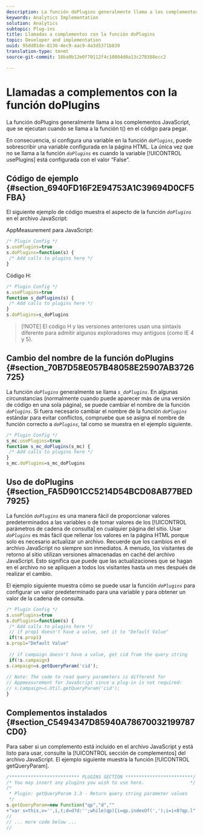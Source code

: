 ```yaml
---
description: La función doPlugins generalmente llama a los complementos JavaScript, que se ejecutan cuando se llama a la función t() en el código para pegar.
keywords: Analytics Implementation
solution: Analytics
subtopic: Plug-ins
title: Llamadas a complementos con la función doPlugins
topic: Developer and implementation
uuid: 95dd01de-8136-4ec9-aac9-4a3d5371b839
translation-type: tm+mt
source-git-commit: 16ba0b12e0f70112f4c10804d0a13c278388ecc2

---
```



# Llamadas a complementos con la función doPlugins

La función doPlugins generalmente llama a los complementos JavaScript, que se ejecutan cuando se llama a la función t() en el código para pegar.

En consecuencia, si configura una variable en la función *`doPlugins`*, puede sobrescribir una variable configurada en la página HTML. La única vez que no se llama a la función *`doPlugins`* es cuando la variable [!UICONTROL usePlugins] está configurada con el valor “False”.

## Código de ejemplo {#section_6940FD16F2E94753A1C39694D0CF5FBA}

El siguiente ejemplo de código muestra el aspecto de la función *`doPlugins`* en el archivo JavaScript:

AppMeasurement para JavaScript:

```js
/* Plugin Config */ 
s.usePlugins=true 
s.doPlugins=function(s) { 
 /* Add calls to plugins here */ 
}
```

Código H:

```js
/* Plugin Config */ 
s.usePlugins=true 
function s_doPlugins(s) { 
 /* Add calls to plugins here */ 
} 
s.doPlugins=s_doPlugins
```

> [!NOTE] El código H y las versiones anteriores usan una sintaxis diferente para admitir algunos exploradores muy antiguos (como IE 4 y 5).

## Cambio del nombre de la función doPlugins {#section_70B7D58E057B48058E25907AB3726725}

La función *`doPlugins`* generalmente se llama *`s_doPlugins`*. En algunas circunstancias (normalmente cuando puede aparecer más de una versión de código en una sola página), se puede cambiar el nombre de la función *`doPlugins`*. Si fuera necesario cambiar el nombre de la función *`doPlugins`* estándar para evitar conflictos, compruebe que se asigna el nombre de función correcto a *`doPlugins`*, tal como se muestra en el ejemplo siguiente.

```js
/* Plugin Config */ 
s_mc.usePlugins=true 
function s_mc_doPlugins(s_mc) { 
 /* Add calls to plugins here */ 
} 
s_mc.doPlugins=s_mc_doPlugins 
```

## Uso de doPlugins {#section_FA5D901CC5214D54BCD08AB77BED7925}

La función *`doPlugins`* es una manera fácil de proporcionar valores predeterminados a las variables o de tomar valores de los [!UICONTROL parámetros de cadena de consulta] en cualquier página del sitio. Usar *`doPlugins`* es más fácil que rellenar los valores en la página HTML porque solo es necesario actualizar un archivo. Recuerde que los cambios en el archivo JavaScript no siempre son inmediatos. A menudo, los visitantes de retorno al sitio utilizan versiones almacenadas en caché del archivo JavaScript. Esto significa que puede que las actualizaciones que se hagan en el archivo no se apliquen a todos los visitantes hasta un mes después de realizar el cambio.

El ejemplo siguiente muestra cómo se puede usar la función *`doPlugins`* para configurar un valor predeterminado para una variable y para obtener un valor de la cadena de consulta.

```js
/* Plugin Config */ 
s.usePlugins=true 
s.doPlugins=function(s) { 
 /* Add calls to plugins here */ 
 // if prop1 doesn't have a value, set it to "Default Value" 
 if(!s.prop1) 
s.prop1="Default Value" 
 
 // if campaign doesn't have a value, get cid from the query string 
 if(!s.campaign) 
s.campaign=s.getQueryParam('cid'); 
 
// Note: The code to read query parameters is different for  
// Appmeasurement for JavaScript since a plug-in is not required: 
// s.campaign=s.Util.getQueryParam('cid'); 
} 
```

## Complementos instalados {#section_C5494347D85940A78670032199787CD0}

Para saber si un complemento está incluido en el archivo JavaScript y está listo para usar, consulte la [!UICONTROL sección de complementos] del archivo JavaScript. El ejemplo siguiente muestra la función [!UICONTROL getQueryParam].

```js
/************************** PLUGINS SECTION *************************/ 
/* You may insert any plugins you wish to use here.                 */ 
/* 
 * Plugin: getQueryParam 1.3 - Return query string parameter values 
 */ 
s.getQueryParam=new Function("qp","d","" 
+"var s=this,v='',i,t;d=d?d:'';while(qp){i=qp.indexOf(',');i=i<0?qp.l" 
// 
// ... more code below ...
// 
```

